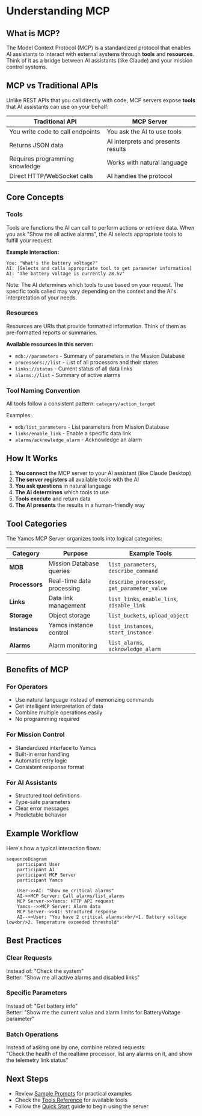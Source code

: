 # Understanding MCP

## What is MCP?

The Model Context Protocol (MCP) is a standardized protocol that enables AI assistants to interact with external systems through **tools** and **resources**. Think of it as a bridge between AI assistants (like Claude) and your mission control systems.

## MCP vs Traditional APIs

Unlike REST APIs that you call directly with code, MCP servers expose **tools** that AI assistants can use on your behalf:

| Traditional API | MCP Server |
|-----------------|------------|
| You write code to call endpoints | You ask the AI to use tools |
| Returns JSON data | AI interprets and presents results |
| Requires programming knowledge | Works with natural language |
| Direct HTTP/WebSocket calls | AI handles the protocol |

## Core Concepts

### Tools

Tools are functions the AI can call to perform actions or retrieve data. When you ask "Show me all active alarms", the AI selects appropriate tools to fulfill your request.

**Example interaction:**
```
You: "What's the battery voltage?"
AI: [Selects and calls appropriate tool to get parameter information]
AI: "The battery voltage is currently 28.5V"
```

Note: The AI determines which tools to use based on your request. The specific tools called may vary depending on the context and the AI's interpretation of your needs.

### Resources

Resources are URIs that provide formatted information. Think of them as pre-formatted reports or summaries.

**Available resources in this server:**
- `mdb://parameters` - Summary of parameters in the Mission Database
- `processors://list` - List of all processors and their states
- `links://status` - Current status of all data links
- `alarms://list` - Summary of active alarms

### Tool Naming Convention

All tools follow a consistent pattern: `category/action_target`

Examples:
- `mdb/list_parameters` - List parameters from Mission Database
- `links/enable_link` - Enable a specific data link
- `alarms/acknowledge_alarm` - Acknowledge an alarm

## How It Works

1. **You connect** the MCP server to your AI assistant (like Claude Desktop)
2. **The server registers** all available tools with the AI
3. **You ask questions** in natural language
4. **The AI determines** which tools to use
5. **Tools execute** and return data
6. **The AI presents** the results in a human-friendly way

## Tool Categories

The Yamcs MCP Server organizes tools into logical categories:

| Category | Purpose | Example Tools |
|----------|---------|---------------|
| **MDB** | Mission Database queries | `list_parameters`, `describe_command` |
| **Processors** | Real-time data processing | `describe_processor`, `get_parameter_value` |
| **Links** | Data link management | `list_links`, `enable_link`, `disable_link` |
| **Storage** | Object storage | `list_buckets`, `upload_object` |
| **Instances** | Yamcs instance control | `list_instances`, `start_instance` |
| **Alarms** | Alarm monitoring | `list_alarms`, `acknowledge_alarm` |

## Benefits of MCP

### For Operators
- Use natural language instead of memorizing commands
- Get intelligent interpretation of data
- Combine multiple operations easily
- No programming required

### For Mission Control
- Standardized interface to Yamcs
- Built-in error handling
- Automatic retry logic
- Consistent response format

### For AI Assistants
- Structured tool definitions
- Type-safe parameters
- Clear error messages
- Predictable behavior

## Example Workflow

Here's how a typical interaction flows:

```mermaid
sequenceDiagram
    participant User
    participant AI
    participant MCP Server
    participant Yamcs
    
    User->>AI: "Show me critical alarms"
    AI->>MCP Server: Call alarms/list_alarms
    MCP Server->>Yamcs: HTTP API request
    Yamcs-->>MCP Server: Alarm data
    MCP Server-->>AI: Structured response
    AI-->>User: "You have 2 critical alarms:<br/>1. Battery voltage low<br/>2. Temperature exceeded threshold"
```

## Best Practices

### Clear Requests
Instead of: "Check the system"  
Better: "Show me all active alarms and disabled links"

### Specific Parameters
Instead of: "Get battery info"  
Better: "Show me the current value and alarm limits for BatteryVoltage parameter"

### Batch Operations
Instead of asking one by one, combine related requests:  
"Check the health of the realtime processor, list any alarms on it, and show the telemetry link status"

## Next Steps

- Review [Sample Prompts](sample-prompts.md) for practical examples
- Check the [Tools Reference](tools-overview.md) for available tools
- Follow the [Quick Start](quickstart.md) guide to begin using the server